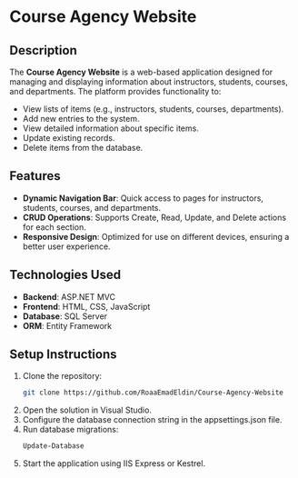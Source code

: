 # Course Agency Website

## Description
The **Course Agency Website** is a web-based application designed for managing and displaying information about instructors, students, courses, and departments. The platform provides functionality to:
- View lists of items (e.g., instructors, students, courses, departments).
- Add new entries to the system.
- View detailed information about specific items.
- Update existing records.
- Delete items from the database.

## Features
- **Dynamic Navigation Bar**: Quick access to pages for instructors, students, courses, and departments.
- **CRUD Operations**: Supports Create, Read, Update, and Delete actions for each section.
- **Responsive Design**: Optimized for use on different devices, ensuring a better user experience.

## Technologies Used
- **Backend**: ASP.NET MVC
- **Frontend**: HTML, CSS, JavaScript
- **Database**: SQL Server
- **ORM**: Entity Framework

## Setup Instructions
1. Clone the repository:
   ```bash
   git clone https://github.com/RoaaEmadEldin/Course-Agency-Website
2. Open the solution in Visual Studio.
3. Configure the database connection string in the appsettings.json file.
4. Run database migrations:
   ```bash
   Update-Database
5. Start the application using IIS Express or Kestrel.

   
